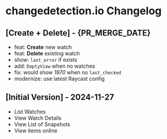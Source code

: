 # changedetection.io Changelog

## [Create + Delete] - {PR_MERGE_DATE}

- feat: **Create** new watch
- feat: **Delete** existing watch
- show: `last_error` if exists
- add: `EmptyView` when no watches
- fix: would show *1970* when no `last_checked`
- modernize: use latest Raycast config

## [Initial Version] - 2024-11-27

- List Watches
- View Watch Details
- View List of Snapshots
- View items online